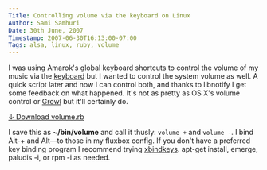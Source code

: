 ```yaml
---
Title: Controlling volume via the keyboard on Linux
Author: Sami Samhuri
Date: 30th June, 2007
Timestamp: 2007-06-30T16:13:00-07:00
Tags: alsa, linux, ruby, volume
---
```


I was using Amarok's global keyboard shortcuts to control the volume of my music via the <a href="http://pfuca-store.stores.yahoo.net/haphackeylit1.html">keyboard</a> but I wanted to control the system volume as well. A quick script later and now I can control both, and thanks to libnotify I get some feedback on what happened. It's not as pretty as OS X's volume control or <a href="http://growl.info/">Growl</a> but it'll certainly do.

<a href="/f/volume.rb">&darr; Download volume.rb</a>

I save this as <strong>~/bin/volume</strong> and call it thusly: <code>volume +</code> and <code>volume -</code>. I bind Alt-+ and Alt—to those in my fluxbox config. If you don't have a preferred key binding program I recommend trying <a href="http://hocwp.free.fr/xbindkeys/xbindkeys.html">xbindkeys</a>. apt-get install, emerge, paludis -i, or rpm -i as needed.

